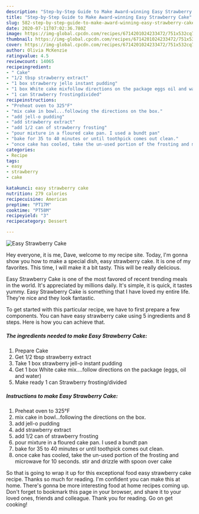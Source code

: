 ```yaml
---
description: "Step-by-Step Guide to Make Award-winning Easy Strawberry Cake"
title: "Step-by-Step Guide to Make Award-winning Easy Strawberry Cake"
slug: 582-step-by-step-guide-to-make-award-winning-easy-strawberry-cake
date: 2020-07-11T07:02:36.780Z
image: https://img-global.cpcdn.com/recipes/6714201024233472/751x532cq70/easy-strawberry-cake-recipe-main-photo.jpg
thumbnail: https://img-global.cpcdn.com/recipes/6714201024233472/751x532cq70/easy-strawberry-cake-recipe-main-photo.jpg
cover: https://img-global.cpcdn.com/recipes/6714201024233472/751x532cq70/easy-strawberry-cake-recipe-main-photo.jpg
author: Olivia McKenzie
ratingvalue: 4.5
reviewcount: 14065
recipeingredient:
- " Cake"
- "1/2 tbsp strawberry extract"
- "1 box strawberry jello instant pudding"
- "1 box White cake mixfollow directions on the package eggs oil and water"
- "1 can Strawberry frostingdivided"
recipeinstructions:
- "Preheat oven to 325°F"
- "mix cake in bowl...following the directions on the box."
- "add jell-o pudding"
- "add strawberry extract"
- "add 1/2 can of strawberry frosting"
- "pour mixture in a floured cake pan. I used a bundt pan"
- "bake for 35 to 40 minutes or until toothpick comes out clean."
- "once cake has cooled, take the un-used portion of the frosting and microwave for 10 seconds. stir and drizzle with spoon over cake"
categories:
- Recipe
tags:
- easy
- strawberry
- cake

katakunci: easy strawberry cake 
nutrition: 279 calories
recipecuisine: American
preptime: "PT17M"
cooktime: "PT58M"
recipeyield: "3"
recipecategory: Dessert

---
```



![Easy Strawberry Cake](https://img-global.cpcdn.com/recipes/6714201024233472/751x532cq70/easy-strawberry-cake-recipe-main-photo.jpg)

Hey everyone, it is me, Dave, welcome to my recipe site. Today, I'm gonna show you how to make a special dish, easy strawberry cake. It is one of my favorites. This time, I will make it a bit tasty. This will be really delicious.

Easy Strawberry Cake is one of the most favored of recent trending meals in the world. It's appreciated by millions daily. It's simple, it is quick, it tastes yummy. Easy Strawberry Cake is something that I have loved my entire life. They're nice and they look fantastic.




To get started with this particular recipe, we have to first prepare a few components. You can have easy strawberry cake using 5 ingredients and 8 steps. Here is how you can achieve that.

<!--inarticleads1-->

##### The ingredients needed to make Easy Strawberry Cake:

1. Prepare  Cake
1. Get 1/2 tbsp strawberry extract
1. Take 1 box strawberry jell-o instant pudding
1. Get 1 box White cake mix....follow directions on the package (eggs, oil and water)
1. Make ready 1 can Strawberry frosting/divided




<!--inarticleads2-->

##### Instructions to make Easy Strawberry Cake:

1. Preheat oven to 325°F
1. mix cake in bowl...following the directions on the box.
1. add jell-o pudding
1. add strawberry extract
1. add 1/2 can of strawberry frosting
1. pour mixture in a floured cake pan. I used a bundt pan
1. bake for 35 to 40 minutes or until toothpick comes out clean.
1. once cake has cooled, take the un-used portion of the frosting and microwave for 10 seconds. stir and drizzle with spoon over cake




So that is going to wrap it up for this exceptional food easy strawberry cake recipe. Thanks so much for reading. I'm confident you can make this at home. There's gonna be more interesting food at home recipes coming up. Don't forget to bookmark this page in your browser, and share it to your loved ones, friends and colleague. Thank you for reading. Go on get cooking!
